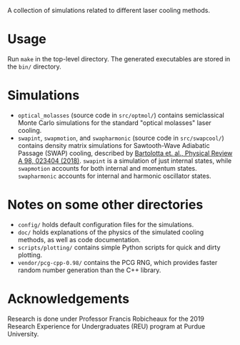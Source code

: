A collection of simulations related to different laser cooling methods.

# Usage
Run `make` in the top-level directory. The generated executables are stored in the `bin/` directory.

# Simulations
- `optical_molasses` (source code in `src/optmol/`)  contains semiclassical Monte Carlo simulations for the standard "optical molasses" laser cooling.
- `swapint`, `swapmotion`, and `swapharmonic` (source code in `src/swapcool/`) contains density matrix simulations for Sawtooth-Wave Adiabatic Passage (SWAP) cooling, described by [Bartolotta et. al., Physical Review A 98, 023404 (2018)](https://journals.aps.org/pra/pdf/10.1103/PhysRevA.98.023404). `swapint` is a simulation of just internal states, while `swapmotion` accounts for both internal and momentum states. `swapharmonic` accounts for internal and harmonic oscillator states.

# Notes on some other directories
- `config/` holds default configuration files for the simulations.
- `doc/` holds explanations of the physics of the simulated cooling methods, as well as code documentation.
- `scripts/plotting/` contains simple Python scripts for quick and dirty plotting.
- `vendor/pcg-cpp-0.98/` contains the PCG RNG, which provides faster random number generation than the C++ <random> library.

# Acknowledgements

Research is done under Professor Francis Robicheaux for the 2019 Research Experience for Undergraduates (REU) program at Purdue University.
